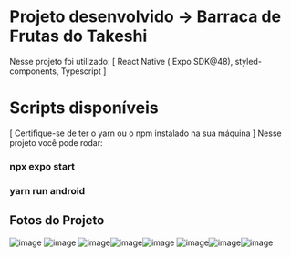 # Projeto desenvolvido -> Barraca de Frutas do Takeshi

Nesse projeto foi utilizado:
[ React Native ( Expo SDK@48),  styled-components, Typescript ]

# Scripts disponíveis
[ Certifique-se de ter o yarn ou o npm instalado na sua máquina ] 
Nesse projeto você pode rodar:

### npx expo start
### yarn run android

## Fotos do Projeto
![image](https://github.com/marcelosoa/barraca_frutas/assets/51215549/7ae760fd-9166-4e6a-8783-3043ab0d93b4)
![image](https://github.com/marcelosoa/barraca_frutas/assets/51215549/7377400e-4b30-4b52-a025-dc25de53fcae)
![image](https://github.com/marcelosoa/barraca_frutas/assets/51215549/bfe4ac60-f7a4-4ebf-ae39-b5c8fba63655)![image](https://github.com/marcelosoa/barraca_frutas/assets/51215549/072e3bf9-e218-4f68-8f35-f1b3df21a9ea)![image](https://github.com/marcelosoa/barraca_frutas/assets/51215549/2599dca7-2e50-47df-8bea-7e374465d522)
![image](https://github.com/marcelosoa/barraca_frutas/assets/51215549/28728ff1-b0d4-4c97-8882-35b528801834)![image](https://github.com/marcelosoa/barraca_frutas/assets/51215549/42747504-8eab-4efa-a8ae-67a0e487080c)![image](https://github.com/marcelosoa/barraca_frutas/assets/51215549/b9f44a66-e066-4343-86b2-3caa7521badd)








  
